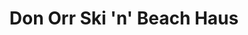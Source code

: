 ---
title: "Don Orr Ski 'n' Beach Haus"
url: /traverse-city/don-orr-ski-n-beach-haus/
shop: Sport
---
